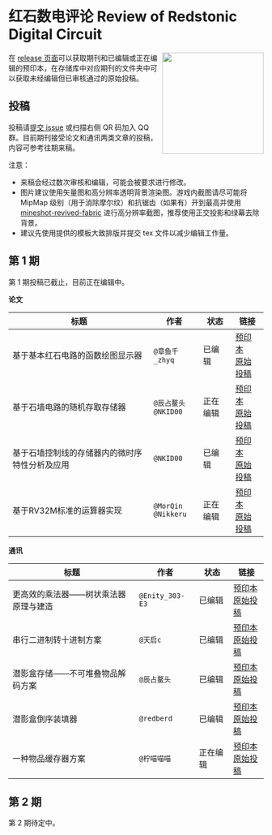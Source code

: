 # 红石数电评论 Review of Redstonic Digital Circuit

<img align="right" width="200px" src="https://cdn.jsdelivr.net/gh/ARS-MC/.github@main/profile/qrcode.png" />

在 [release 页面](https://github.com/ARS-MC/RRDC/releases)可以获取期刊和已编辑或正在编辑的预印本，在存储库中对应期刊的文件夹中可以获取未经编辑但已审核通过的原始投稿。

## 投稿

投稿请[提交 issue](https://github.com/ARS-MC/RRDC/issues/new?assignees=&labels=%E6%8A%95%E7%A8%BF&template=contribute.md&title=%E5%9C%A8%E6%AD%A4%E5%A4%84%E5%A1%AB%E5%86%99%E6%A0%87%E9%A2%98) 或扫描右侧 QR 码加入 QQ 群。目前期刊接受论文和通讯两类文章的投稿，内容可参考往期来稿。

注意：
- 来稿会经过数次审核和编辑，可能会被要求进行修改。
- 图片建议使用矢量图和高分辨率透明背景渲染图。游戏内截图请尽可能将 MipMap 级别（用于消除摩尔纹）和抗锯齿（如果有）开到最高并使用 [mineshot-revived-fabric](https://github.com/pascallj/mineshot-revived-fabric) 进行高分辨率截图，推荐使用正交投影和绿幕去除背景。
- 建议先使用提供的模板大致排版并提交 tex 文件以减少编辑工作量。

## 第 1 期

第 1 期投稿已截止，目前正在编辑中。

**论文**

| 标题 | 作者 | 状态 | 链接 |
| --- | --- | --- | --- |
| 基于基本红石电路的函数绘图显示器 | `@章鱼千_zhyq` | 已编辑 | [预印本](https://github.com/ARS-MC/RRDC/releases/latest) <br /> [原始投稿](https://github.com/ARS-MC/RRDC/tree/main/%E7%AC%AC1%E6%9C%9F/%E5%8E%9F%E5%A7%8B%E6%8A%95%E7%A8%BF/%E5%9F%BA%E4%BA%8E%E5%9F%BA%E6%9C%AC%E7%BA%A2%E7%9F%B3%E7%94%B5%E8%B7%AF%E7%9A%84%E5%87%BD%E6%95%B0%E7%BB%98%E5%9B%BE%E6%98%BE%E7%A4%BA%E5%99%A8(%E8%AE%BA%E6%96%87).pdf) |
| 基于石墙电路的随机存取存储器 | `@辰占鳌头` <br /> `@NKID00` | 正在编辑 | [预印本](https://github.com/ARS-MC/RRDC/releases/latest) <br /> [原始投稿](https://github.com/ARS-MC/RRDC/tree/main/%E7%AC%AC1%E6%9C%9F/%E5%8E%9F%E5%A7%8B%E6%8A%95%E7%A8%BF/%E5%9F%BA%E4%BA%8E%E7%9F%B3%E5%A2%99%E7%94%B5%E8%B7%AF%E7%9A%84%E9%9A%8F%E6%9C%BA%E5%AD%98%E5%8F%96%E5%AD%98%E5%82%A8%E5%99%A8(%E8%AE%BA%E6%96%87).pdf) |
| 基于石墙控制线的存储器内的微时序特性分析及应用 | `@NKID00` | 已编辑 | [预印本](https://github.com/ARS-MC/RRDC/releases/latest) <br /> [原始投稿](https://github.com/ARS-MC/RRDC/tree/main/%E7%AC%AC1%E6%9C%9F/%E5%8E%9F%E5%A7%8B%E6%8A%95%E7%A8%BF/%E5%9F%BA%E4%BA%8E%E7%9F%B3%E5%A2%99%E6%8E%A7%E5%88%B6%E7%BA%BF%E7%9A%84%E5%AD%98%E5%82%A8%E5%99%A8%E5%86%85%E7%9A%84%E5%BE%AE%E6%97%B6%E5%BA%8F%E7%89%B9%E6%80%A7%E5%88%86%E6%9E%90%E5%8F%8A%E5%BA%94%E7%94%A8(%E8%AE%BA%E6%96%87).pdf) |
| 基于RV32M标准的运算器实现 | `@MorQin` <br /> `@Nikkeru` | 正在编辑 | [预印本](https://github.com/ARS-MC/RRDC/releases/latest) <br /> [原始投稿](https://github.com/ARS-MC/RRDC/tree/main/%E7%AC%AC1%E6%9C%9F/%E5%8E%9F%E5%A7%8B%E6%8A%95%E7%A8%BF/%E5%9F%BA%E4%BA%8ERV32M%E6%A0%87%E5%87%86%E7%9A%84%E8%BF%90%E7%AE%97%E5%99%A8%E5%AE%9E%E7%8E%B0(%E8%AE%BA%E6%96%87).pdf) |

**通讯**

| 标题 | 作者 | 状态 | 链接 |
| --- | --- | --- | --- |
| 更高效的乘法器——树状乘法器原理与建造 | `@Enity_303-E3` | 已编辑 | [预印本](https://github.com/ARS-MC/RRDC/releases/latest) <br /> [原始投稿](https://github.com/ARS-MC/RRDC/tree/main/%E7%AC%AC1%E6%9C%9F/%E5%8E%9F%E5%A7%8B%E6%8A%95%E7%A8%BF/%E6%9B%B4%E9%AB%98%E6%95%88%E7%9A%84%E4%B9%98%E6%B3%95%E5%99%A8%E2%80%94%E2%80%94%E6%A0%91%E7%8A%B6%E4%B9%98%E6%B3%95%E5%99%A8%E5%8E%9F%E7%90%86%E4%B8%8E%E5%BB%BA%E9%80%A0(%E9%80%9A%E8%AE%AF).pdf) |
| 串行二进制转十进制方案 | `@天启c` | 已编辑 | [预印本](https://github.com/ARS-MC/RRDC/releases/latest) <br /> [原始投稿](https://github.com/ARS-MC/RRDC/tree/main/%E7%AC%AC1%E6%9C%9F/%E5%8E%9F%E5%A7%8B%E6%8A%95%E7%A8%BF/%E4%B8%B2%E8%A1%8C%E4%BA%8C%E8%BF%9B%E5%88%B6%E8%BD%AC%E5%8D%81%E8%BF%9B%E5%88%B6%E6%96%B9%E6%A1%88(%E9%80%9A%E8%AE%AF).pdf) |
| 潜影盒存储——不可堆叠物品解码方案 | `@辰占鳌头` | 已编辑 | [预印本](https://github.com/ARS-MC/RRDC/releases/latest) <br /> [原始投稿](https://github.com/ARS-MC/RRDC/tree/main/%E7%AC%AC1%E6%9C%9F/%E5%8E%9F%E5%A7%8B%E6%8A%95%E7%A8%BF/%E6%BD%9C%E5%BD%B1%E7%9B%92%E5%AD%98%E5%82%A8%E2%80%94%E2%80%94%E4%B8%8D%E5%8F%AF%E5%A0%86%E5%8F%A0%E7%89%A9%E5%93%81%E8%A7%A3%E7%A0%81%E6%96%B9%E6%A1%88(%E9%80%9A%E8%AE%AF).pdf) |
| 潜影盒倒序装填器 | `@redberd` | 已编辑 | [预印本](https://github.com/ARS-MC/RRDC/releases/latest) <br /> [原始投稿](https://github.com/ARS-MC/RRDC/blob/main/%E7%AC%AC1%E6%9C%9F/%E5%8E%9F%E5%A7%8B%E6%8A%95%E7%A8%BF/%E6%BD%9C%E5%BD%B1%E7%9B%92%E5%80%92%E5%BA%8F%E8%A3%85%E5%A1%AB%E5%99%A8(%E9%80%9A%E8%AE%AF).docx) |
| 一种物品缓存器方案 | `@柠喵喵喵` | 正在编辑 | [预印本](https://github.com/ARS-MC/RRDC/releases/latest) <br /> [原始投稿](https://github.com/ARS-MC/RRDC/blob/main/%E7%AC%AC1%E6%9C%9F/%E5%8E%9F%E5%A7%8B%E6%8A%95%E7%A8%BF/%E6%BD%9C%E5%BD%B1%E7%9B%92%E5%80%92%E5%BA%8F%E8%A3%85%E5%A1%AB%E5%99%A8(%E9%80%9A%E8%AE%AF).docx) |

## 第 2 期

第 2 期待定中。
